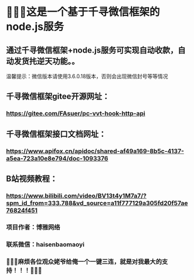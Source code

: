 # &#x1F308;&#x1F308;&#x1F308;这是一个基于千寻微信框架的node.js服务
## 通过千寻微信框架+node.js服务可实现自动收款，自动发货扥逆天功能。。
温馨提示：微信版本请使用3.6.0.18版本，否则会出现微信封号等等情况
## 千寻微信框架gitee开源网址：
### https://gitee.com/FAsuer/pc-vvt-hook-http-api
## 千寻微信框架接口文档网址：
### https://www.apifox.cn/apidoc/shared-af49a169-8b5c-4137-a5ea-723a10e8e794/doc-1093376
## B站视频教程：
### https://www.bilibili.com/video/BV13t4y1M7a7/?spm_id_from=333.788&vd_source=a11f777129a305fd20f57ae76824f451
### 项目作者：博雅网络
### 联系微信：haisenbaomaoyi

### &#x1F353;&#x1F353;&#x1F353;麻烦各位观众姥爷给俺一个一键三连，就是对我最大的支持！！！&#x1F353;&#x1F353;&#x1F353;

